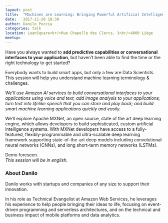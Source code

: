 ```yaml
---
layout: post
title:  "Machines are Learning: Bringing Powerful Artificial Intelligence Tools to Developers"
date:   2017-11-20 18:30
author: Danilo Poccia
categories: talk
location: LeanSquare<br/>Rue Chapelle des Clercs, 3<br/>4000 Liège
meetup: 
---
```


Have you always wanted to __add predictive capabilities or conversational interfaces to your application__, but haven’t been able to find the time or the right technology to get started? 

Everybody wants to build smart apps, but only a few are Data Scientists.<br/>
This session will help you understand machine learning terminology & challenges. 

_We’ll use Amazon AI services to build conversational interfaces to your applications using voice and text; add image analysis to your applications; turn text into lifelike speech that you can store and play back; and build smart machine learning applications quickly and easily._ 

We’ll explore Apache MXNet, an open source, state of the art deep learning engine, which allows developers to build sophisticated, custom artificial intelligence systems. With MXNet developers have access to a fully-featured, flexibly-programmable and ultra-scalable deep learning framework supporting state-of-the-art deep models including convolutional neural networks (CNNs), and long short-term memory networks (LSTMs). 

Demo foreseen.<br/>
_This session will be in english._

### About Danilo

Danilo works with startups and companies of any size to support their innovation. 

In his role as Technical Evangelist at Amazon Web Services, he leverages his experience to help people bringing their ideas to life, focusing on event-driven programming and serverless architectures, and on the technical and business impact of mobile platforms and data analytics.
